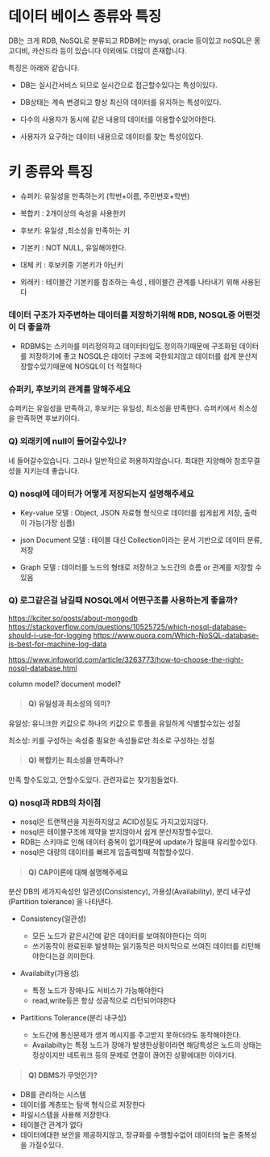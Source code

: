 # 데이터 베이스 종류와 특징 

DB는 크게 RDB, NoSQL로 분류되고 RDB에는 mysql, oracle 등이있고
noSQL은 몽고디비, 카산드라 등이 있습니다
이외에도 더많이 존재합니다.

특징은 아래와 같습니다.

- DB는 실시간서비스 되므로 실시간으로 접근할수있다는 특성이있다.

- DB상태는 계속 변경되고 항상 최신의 데이터를 유지하는 특성이있다.

- 다수의 사용자가 동시에 같은 내용의 데이터를 이용할수있어야한다.

- 사용자가 요구하는 데이터 내용으로 데이터를 찾는 특성이있다. 


# 키 종류와 특징 

- 슈퍼키: 유일성을 만족하는키 (학번+이름, 주민번호+학번)

- 복합키 : 2개이상의 속성을 사용한키

- 후보키: 유일성 ,최소성을 만족하는 키

- 기본키 : NOT NULL, 유일해야한다.

- 대체 키 : 후보키중 기본키가 아닌키

- 외래키 : 테이블간 기본키를 참조하는 속성 , 테이블간 관계를 나타내기 위해 사용된다


### 데이터 구조가 자주변하는 데이터를 저장하기위해 RDB, NOSQL중 어떤것이 더 좋을까 

- RDBMS는 스키마를 미리정의하고 데이터타입도 정의하기때문에 구조화된 데이터를 저장하기에 좋고 NOSQL은 데이터 구조에 국한되지않고 데이터를 쉽게 분산저장할수있기때문에 NOSQL이 더 적절하다


### 슈퍼키, 후보키의 관계를 말해주세요

슈퍼키는 유일성을 만족하고, 후보키는 유일성, 최소성을 만족한다.
슈퍼키에서 최소성을 만족하면 후보키이다.

### Q) 외래키에 null이 들어갈수있나?
네 들어갈수있습니다. 그러나 일반적으로 허용하지않습니다. 
최대한 지양해야 참조무결성을 지키는데 좋습니다.



### Q) nosql에 데이터가 어떻게 저장되는지 설명해주세요

- Key-value 모델 : Object, JSON 자료형 형식으로 데이터를 쉽게쉽게 저장, 출력이 가능(가장 심플)

- json Document 모델 : 테이블 대신 Collection이라는 문서 기반으로 데이터 분류, 저장

- Graph 모델 : 데이터를 노드의 형태로 저장하고 노드간의 흐름 or 관계를 저장할 수 있음


### Q) 로그같은걸 남길때 NOSQL에서 어떤구조를 사용하는게 좋을까?
https://kciter.so/posts/about-mongodb
https://stackoverflow.com/questions/10525725/which-nosql-database-should-i-use-for-logging
https://www.quora.com/Which-NoSQL-database-is-best-for-machine-log-data

https://www.infoworld.com/article/3263773/how-to-choose-the-right-nosql-database.html

column model? document model? 

> #### Q) 유일성과 최소성의 의미?

유일성: 유니크한 키값으로 하나의 키값으로 투플을 유일하게 식별할수있는 성질

최소성: 키를 구성하는 속성중 필요한 속성들로만 최소로 구성하는 성질

> #### Q) 복합키는 최소성을 만족하나?

만족 할수도있고, 안할수도있다. 
관련자료는 찾기힘들었다. 


### Q) nosql과 RDB의 차이점 

- nosql은 트랜잭션을 지원하지않고 ACID성질도 가지고있지않다.
- nosql은 테이블구조에 제약을 받지않아서 쉽게 분산저장할수있다.
- RDB는 스키마로 인해 데이터 중복이 없기때문에 update가 많을때 유리할수있다.
- nosql은 대량의 데이터를 빠르게 입출력할때 적합할수있다.

> #### Q) CAP이론에 대해 설명해주세요

분산 DB의 세가지속성인 일관성(Consistency), 가용성(Availability), 분리 내구성(Partition tolerance) 을 나타낸다. 

- Consistency(일관성)
  - 모든 노드가 같은시간에 같은 데이터를 보여줘야한다는 의미
  - 쓰기동작이 완료된후 발생하는 읽기동작은 마지막으로 쓰여진 데이터를 리턴해야한다는걸 의미한다.
  
- Availabilty(가용성)
  - 특정 노드가 장애나도 서비스가 가능해야한다
  - read,write등은 항상 성공적으로 리턴되어야한다

- Partitions Tolerance(분리 내구성)
  - 노드간에 통신문제가 생겨 메시지를 주고받지 못하더라도 동작해야한다.
  - Availabilty는 특정 노드가 장애가 발생한상황이라면 해당특성은 노드의 상태는 정상이지만 네트워크 등의 문제로 연결이 끊어진 상황에대한 이야기다. 


> #### Q) DBMS가 무엇인가?

- DB를 관리하는 시스템
- 데이터를 계층또는 탐색 형식으로 저장한다
- 파일시스템을 사용해 저장한다. 
- 테이블간 관계가 없다
- 데이터에대한 보안을 제공하지않고, 정규화를 수행할수없어 데이터의 높은 중복성을 가질수있다.
